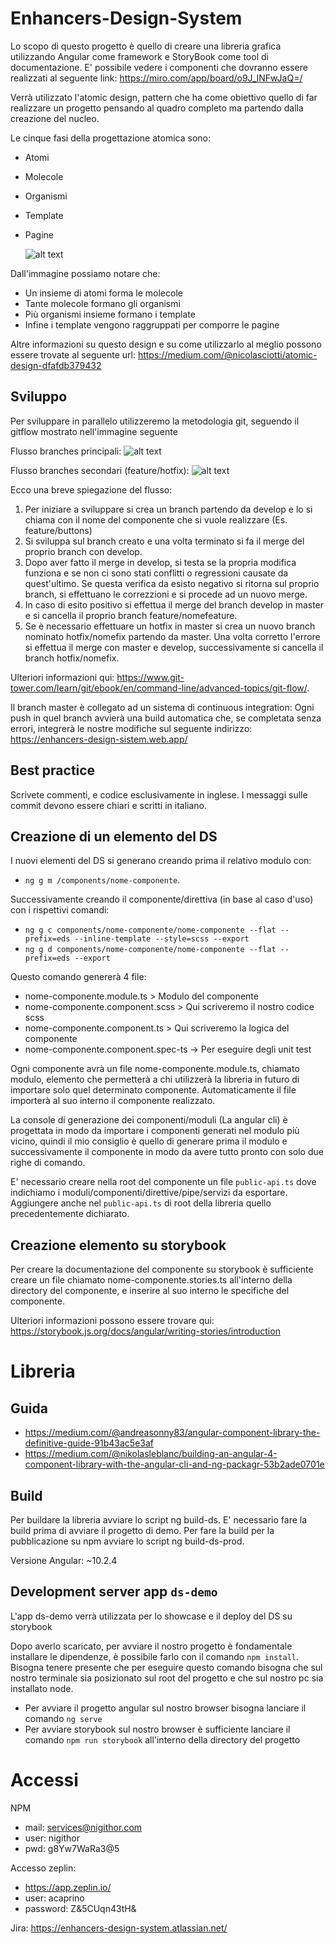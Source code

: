 # Enhancers-Design-System

Lo scopo di questo progetto è quello di creare una libreria grafica utilizzando Angular come framework e StoryBook come tool di documentazione. 
E' possibile vedere i componenti che dovranno essere realizzati al seguente link: https://miro.com/app/board/o9J_lNFwJaQ=/

Verrà utilizzato l'atomic design, pattern che ha come obiettivo quello di far realizzare un progetto pensando al quadro completo ma partendo dalla creazione del nucleo.

Le cinque fasi della progettazione atomica sono:
- Atomi
- Molecole
- Organismi
- Template
- Pagine
  

  ![alt text](https://miro.medium.com/max/2880/1*OwjMmIOi9rN5XwSOxZxT-g.png)

Dall'immagine possiamo notare che:
- Un insieme di atomi forma le molecole
- Tante molecole formano gli organismi
- Più organismi insieme formano i template
- Infine i template vengono raggruppati per comporre le pagine

Altre informazioni su questo design e su come utilizzarlo al meglio possono essere trovate al seguente url: https://medium.com/@nicolasciotti/atomic-design-dfafdb379432


## Sviluppo
Per sviluppare in parallelo utilizzeremo la metodologia git, seguendo il gitflow mostrato nell'immagine seguente

Flusso branches principali:
![alt text](https://www.git-tower.com/learn/git/ebook/en/command-line/advanced-topics/git-flow/01-master-develop.png)

Flusso branches secondari (feature/hotfix):
![alt text](https://www.git-tower.com/learn/git/ebook/en/command-line/advanced-topics/git-flow/01-master-develop.png)

Ecco una breve spiegazione del flusso:
1. Per iniziare a sviluppare si crea un branch partendo da develop e lo si chiama con il nome del componente che si vuole realizzare (Es. feature/buttons)
2. Si sviluppa sul branch creato e una volta terminato si fa il merge del proprio branch con develop.
3. Dopo aver fatto il merge in develop, si testa se la propria modifica funziona e se non ci sono stati conflitti o regressioni causate da quest'ultimo. Se questa verifica da esisto negativo si ritorna sul proprio branch, si effettuano le correzzioni e si procede ad un nuovo merge.
4. In caso di esito positivo si effettua il merge del branch develop in master e si cancella il proprio branch feature/nomefeature.
5. Se è necessario effettuare un hotfix in master si crea un nuovo branch nominato hotfix/nomefix partendo da master. Una volta corretto l'errore si effettua il merge con master e develop, successivamente si cancella il branch hotfix/nomefix.

Ulteriori informazioni qui: https://www.git-tower.com/learn/git/ebook/en/command-line/advanced-topics/git-flow/.

Il branch master è collegato ad un sistema di continuous integration:
Ogni push in quel branch avvierà una build automatica che, se completata senza errori, integrerà le nostre modifiche sul seguente indirizzo: https://enhancers-design-sistem.web.app/

## Best practice
Scrivete commenti, e codice esclusivamente in inglese.
I messaggi sulle commit devono essere chiari e scritti in italiano.

## Creazione di un elemento del DS
I nuovi elementi del DS si generano creando prima il relativo modulo con:
- `ng g m /components/nome-componente`.

Successivamente creando il componente/direttiva (in base al caso d'uso) con i rispettivi comandi:
- `ng g c components/nome-componente/nome-componente --flat --prefix=eds --inline-template --style=scss --export`
- `ng g d components/nome-componente/nome-componente --flat --prefix=eds --export`


Questo comando genererà 4 file:
- nome-componente.module.ts > Modulo del componente 
- nome-componente.component.scss > Qui scriveremo il nostro codice scss
- nome-componente.component.ts > Qui scriveremo la logica del componente
- nome-componente.component.spec-ts -> Per eseguire degli unit test

Ogni componente avrà un file nome-componente.module.ts, chiamato modulo, elemento che permetterà a chi utilizzerà la libreria in futuro di importare solo quel determinato componente. Automaticamente il file importerà al suo interno il componente realizzato.

La console di generazione dei componenti/moduli (La angular cli) è progettata in modo da importare i componenti generati nel modulo più vicino, quindi il mio consiglio è quello di generare prima il modulo e successivamente il componente in modo da avere tutto pronto con solo due righe di comando.

E' necessario creare nella root del componente un file `public-api.ts` dove indichiamo i moduli/componenti/direttive/pipe/servizi da esportare.
Aggiungere anche nel `public-api.ts` di root della libreria quello precedentemente dichiarato.

## Creazione elemento su storybook
Per creare la documentazione del componente su storybook è sufficiente creare un file chiamato nome-componente.stories.ts all'interno della directory del componente, e inserire al suo interno le specifiche del componente.

Ulteriori informazioni possono essere trovare qui: https://storybook.js.org/docs/angular/writing-stories/introduction


# Libreria
## Guida
 - https://medium.com/@andreasonny83/angular-component-library-the-definitive-guide-91b43ac5e3af
 - https://medium.com/@nikolasleblanc/building-an-angular-4-component-library-with-the-angular-cli-and-ng-packagr-53b2ade0701e
 
## Build
Per buildare la libreria avviare lo script ng build-ds. E' necessario fare la build prima di avviare il progetto di demo.
Per fare la build per la pubblicazione su npm avviare lo script ng build-ds-prod.

Versione Angular: ~10.2.4


## Development server app `ds-demo`
L'app ds-demo verrà utilizzata per lo showcase e il deploy del DS su storybook

Dopo averlo scaricato, per avviare il nostro progetto è fondamentale installare le dipendenze, è possibile farlo con il comando `npm install`. Bisogna tenere presente che per eseguire questo comando bisogna che sul nostro terminale sia posizionato sul root del progetto e che sul nostro pc sia installato node.

- Per avviare il progetto angular sul nostro browser bisogna lanciare il comando `ng serve` 
- Per avviare storybook sul nostro browser è sufficiente lanciare il comando `npm run storybook` all'interno della directory del progetto

# Accessi
NPM

 - mail: services@nigithor.com
 - user: nigithor
 - pwd: g8Yw7WaRa3@5

Accesso zeplin:

  - https://app.zeplin.io/
  - user: acaprino
  - password: Z&5CUqn43tH&

Jira: https://enhancers-design-system.atlassian.net/
